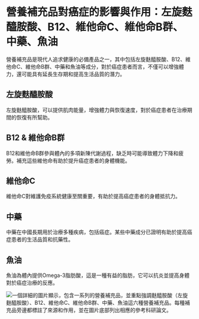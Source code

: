 # 營養補充品對癌症的影響與作用：左旋麩醯胺酸、B12、維他命C、維他命B群、中藥、魚油 

營養補充品是現代人追求健康的必備產品之一，其中包括左旋麩醯胺酸、B12、維他命C、維他命B群、中藥和魚油等成分，對於癌症患者而言，不僅可以增強體力，還可能具有延長生存期和提高生活品質的潛力。

## 左旋麩醯胺酸

左旋麩醯胺酸，可以提供肌肉能量，增強體力與恢復速度，對於癌症患者在治療期間的恢復有所幫助。

## B12 & 維他命B群

B12和維他命B群參與體內的多項新陳代謝過程，缺乏時可能導致體力下降和疲勞。補充這些維他命有助於提升癌症患者的身體機能。

## 維他命C

維他命C對維護免疫系統健康至關重要，有助於提高癌症患者的身體抵抗力。

## 中藥

中藥在中國長期用於治療多種疾病，包括癌症。某些中藥成分已證明有助於提高癌症患者的生活品質和抗藥性。

## 魚油

魚油為體內提供Omega-3脂肪酸，這是一種有益的脂肪，它可以抗炎並提高身體對於癌症治療的反應。

![一個詳細的圖片顯示，包含一系列的營養補充品，並重點強調麩醯胺酸（左旋麩醯胺酸）、B12、維他命C、維他命B群、中藥、魚油這六種營養補充品。每種補充品旁邊都標註了來源和作用，並在圖片底部列出相應的參考科研論文。](https://i.imgur.com/Nr63Duh.jpeg)